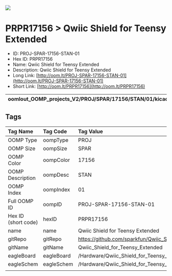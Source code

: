 


  
![][im]
# PRPR17156 > Qwiic Shield for Teensy Extended

- ID: PROJ-SPAR-17156-STAN-01
- Hex ID: PRPR17156
- Name: Qwiic Shield for Teensy Extended
- Description: Qwiic Shield for Teensy Extended
- Long Link: [http://oom.lt/PROJ-SPAR-17156-STAN-01](http://oom.lt/PROJ-SPAR-17156-STAN-01)
- Short Link: [http://oom.lt/PRPR17156](http://oom.lt/PRPR17156)
  

|oomlout_OOMP_projects_V2/PROJ/SPAR/17156/STAN/01/kicadPcb3dFront.png|oomlout_OOMP_projects_V2/PROJ/SPAR/17156/STAN/01/kicadPcb3dBack.png|oomlout_OOMP_projects_V2/PROJ/SPAR/17156/STAN/01/kicadPcb3d.png||
| :---: | :---: | :---: | :---: |

## Tags
  

|Tag Name|Tag Code|Tag Value|
| :--- | :--- | :--- |
|OOMP Type|oompType|PROJ|
|OOMP Size|oompSize|SPAR|
|OOMP Color|oompColor|17156|
|OOMP Description|oompDesc|STAN|
|OOMP Index|oompIndex|01|
|Full OOMP ID|oompID|PROJ-SPAR-17156-STAN-01|
|Hex ID (short code)|hexID|PRPR17156|
|name|name|Qwiic Shield for Teensy Extended|
|gitRepo|gitRepo|https://github.com/sparkfun/Qwiic_Shield_for_Teensy_Extended|
|gitName|gitName|Qwiic_Shield_for_Teensy_Extended|
|eagleBoard|eagleBoard|/Hardware/Qwiic_Shield_for_Teensy_Extended.brd|
|eagleSchem|eagleSchem|/Hardware/Qwiic_Shield_for_Teensy_Extended.sch|
||||



[im]: PROJ/SPAR/17156/STAN/01/kicadPcb3d_450.png
